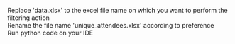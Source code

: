 Replace 'data.xlsx' to the excel file name on which you want to perform the filtering action <br>
Rename the file name 'unique_attendees.xlsx' according to preference <br>
Run python code on your IDE 
